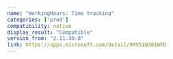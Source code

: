 ```yaml
---
name: "WorkingHours: Time tracking"
categories: ['prod']
compatibility: native
display_result: "Compatible"
version_from: "2.11.30.0"
link: https://apps.microsoft.com/detail/9MV51B301WFD
---
```

